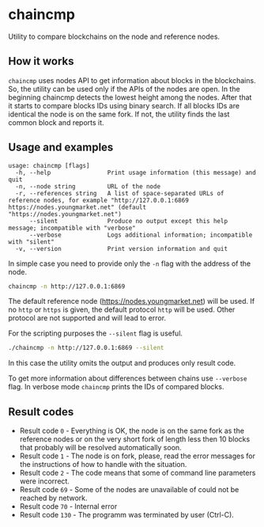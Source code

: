 # chaincmp

Utility to compare blockchains on the node and reference nodes.

## How it works

`chaincmp` uses nodes API to get information about blocks in the blockchains. So, the utility can be used only if the APIs of the nodes are open.
In the beginning chaincmp detects the lowest height among the nodes. After that it starts to compare blocks IDs using binary search. 
If all blocks IDs are identical the node is on the same fork. If not, the utility finds the last common block and reports it.

## Usage and examples

```
usage: chaincmp [flags]
  -h, --help                Print usage information (this message) and quit
  -n, --node string         URL of the node
  -r, --references string   A list of space-separated URLs of reference nodes, for example "http://127.0.0.1:6869 https://nodes.youngmarket.net" (default "https://nodes.youngmarket.net")
      --silent              Produce no output except this help message; incompatible with "verbose"
      --verbose             Logs additional information; incompatible with "silent"
  -v, --version             Print version information and quit
```

In simple case you need to provide only the `-n` flag with the address of the node.

```bash
chaincmp -n http://127.0.0.1:6869
```

The default reference node (https://nodes.youngmarket.net) will be used. If no `http` or `https` is given, the default protocol `http` will be used.
Other protocol are not supported and will lead to error.

For the scripting purposes the `--silent` flag is useful.

```bash
./chaincmp -n http://127.0.0.1:6869 --silent
```

In this case the utility omits the output and produces only result code.

To get more information about differences between chains use `--verbose` flag. In verbose mode `chaincmp` prints the IDs of compared blocks.  

## Result codes

* Result code `0` - Everything is OK, the node is on the same fork as the reference nodes or on the very short fork of length less then 10 blocks that probably will be resolved automatically soon. 
* Result code `1` - The node is on fork, please, read the error messages for the instructions of how to handle with the situation.
* Result code `2` - The code means that some of command line parameters were incorrect.
* Result code `69` - Some of the nodes are unavailable of could not be reached by network.
* Result code `70` - Internal error
* Result code `130` - The programm was terminated by user (Ctrl-C).
